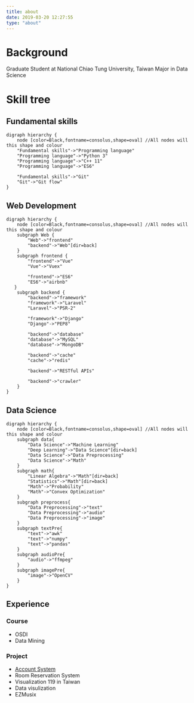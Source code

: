 ```yaml
---
title: about
date: 2019-03-20 12:27:55
type: "about"
---
```


# Background

Graduate Student at National Chiao Tung University, Taiwan
Major in Data Science

# Skill tree

## Fundamental skills

```graphviz
digraph hierarchy {
    node [color=Black,fontname=consolus,shape=oval] //All nodes will this shape and colour
    "Fundamental skills"->"Programming language"
    "Programming language"->"Python 3"
    "Programming language"->"C++ 11"
    "Programming language"->"ES6"
    
    "Fundamental skills"->"Git"
    "Git"->"Git flow"
}
```

## Web Development

```graphviz
digraph hierarchy {
    node [color=Black,fontname=consolus,shape=oval] //All nodes will this shape and colour
    subgraph Web {
        "Web"->"frontend"
        "backend"->"Web"[dir=back]
    }
    subgraph frontend {
        "frontend"->"Vue"
        "Vue"->"Vuex"
        
        "frontend"->"ES6"
        "ES6"->"airbnb"
   }
    subgraph backend {
        "backend"->"framework"
        "framework"->"Laravel"
        "Laravel"->"PSR-2"
        
        "framework"->"Django"
        "Django"->"PEP8"
        
        "backend"->"database"
        "database"->"MySQL"
        "database"->"MongoDB"
        
        "backend"->"cache"
        "cache"->"redis"
        
        "backend"->"RESTful APIs"
        
        "backend"->"crawler"
    }
}
```

## Data Science

```graphviz
digraph hierarchy {
    node [color=Black,fontname=consolus,shape=oval] //All nodes will this shape and colour
    subgraph data{
        "Data Science"->"Machine Learning"
        "Deep Learning"->"Data Science"[dir=back]
        "Data Science"->"Data Preprocessing"
        "Data Science"->"Math"
    }
    subgraph math{
        "Linear Algebra"->"Math"[dir=back]
        "Statistics"->"Math"[dir=back]
        "Math"->"Probability"
        "Math"->"Convex Optimization"
    }
    subgraph preprocess{
        "Data Preprocessing"->"text"
        "Data Preprocessing"->"audio"
        "Data Preprocessing"->"image"
    }
    subgraph textPre{
        "text"->"awk"
        "text"->"numpy"
        "text"->"pandas"
    }
    subgraph audioPre{
        "audio"->"ffmpeg"
    }
    subgraph imagePre{
        "image"->"OpenCV"
    }
}
```

## Experience

### Course

- OSDI
- Data Mining

### Project

- [Account System](https://account.cs.nctu.edu.tw/)
- Room Reservation System
- Visualization 119 in Taiwan
- Data visulization
- EZMusix